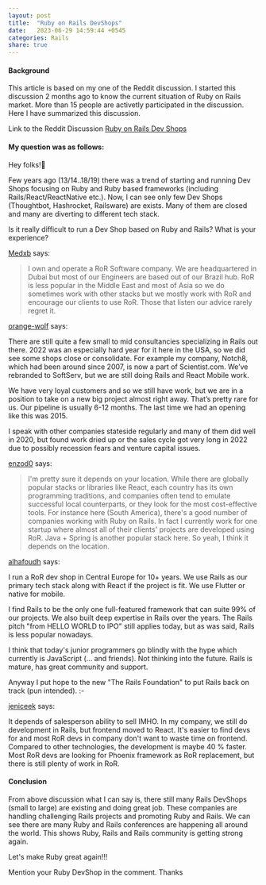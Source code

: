 ```yaml
---
layout: post
title:  "Ruby on Rails DevShops"
date:   2023-06-29 14:59:44 +0545
categories: Rails
share: true
---
```


#### Background
This article is based on my one of the Reddit discussion. I started this discussion 2 months ago to know the current situation of Ruby on Rails market. More than 15 people are activetly participated in the discussion. Here I have summarized this discussion. 

Link to the Reddit Discussion [Ruby on Rails Dev Shops](https://www.reddit.com/r/rails/comments/138cpdm/ruby_on_rails_dev_shops/)

#### My question was as follows:
>
Hey folks!👋
>
Few years ago (13/14..18/19) there was a trend of starting and running Dev Shops focusing on Ruby and Ruby based frameworks (including Rails/React/ReactNative etc.). Now, I can see only few Dev Shops (Thoughtbot, Hashrocket, Railsware) are exists. Many of them are closed and many are diverting to different tech stack.
>
Is it really difficult to run a Dev Shop based on Ruby and Rails? What is your experience?

[Medxb](https://www.reddit.com/user/medxb) says:
> I own and operate a RoR Software company. We are headquartered in Dubai but most of our Engineers are based out of our Brazil hub. RoR is less popular in the Middle East and most of Asia so we do sometimes work with other stacks but we mostly work with RoR and encourage our clients to use RoR. Those that listen our advice rarely regret it.

[orange-wolf](https://www.reddit.com/user/orange-wolf/) says:
> 
There are still quite a few small to mid consultancies specializing in Rails out there. 2022 was an especially hard year for it here in the USA, so we did see some shops close or consolidate. For example my company, Notch8, which had been around since 2007, is now a part of Scientist.com. We’ve rebranded to SoftServ, but we are still doing Rails and React Mobile work.
> 
We have very loyal customers and so we still have work, but we are in a position to take on a new big project almost right away. That’s pretty rare for us. Our pipeline is usually 6-12 months. The last time we had an opening like this was 2015.
> 
I speak with other companies stateside regularly and many of them did well in 2020, but found work dried up or the sales cycle got very long in 2022 due to possibly recession fears and venture capital issues.

[enzod0](https://www.reddit.com/user/enzod0/) says:
> I'm pretty sure it depends on your location. While there are globally popular stacks or libraries like React, each country has its own programming traditions, and companies often tend to emulate successful local counterparts, or they look for the most cost-effective tools. For instance here (South America), there's a good number of companies working with Ruby on Rails. In fact I currently work for one startup where almost all of their clients' projects are developed using RoR. Java + Spring is another popular stack here. So yeah, I think it depends on the location.

[alhafoudh](https://www.reddit.com/user/alhafoudh/) says:
>
I run a RoR dev shop in Central Europe for 10+ years. We use Rails as our primary tech stack along with React if the project is fit. We use Flutter or native for mobile.
>
I find Rails to be the only one full-featured framework that can suite 99% of our projects. We also built deep expertise in Rails over the years. The Rails pitch "from HELLO WORLD to IPO" still applies today, but as was said, Rails is less popular nowadays.
>
I think that today's junior programmers go blindly with the hype which currently is JavaScript (... and friends). Not thinking into the future. Rails is mature, has great community and support.
>
Anyway I put hope to the new "The Rails Foundation" to put Rails back on track (pun intended). :-

[jeniceek](https://www.reddit.com/user/jeniceek/) says:
>
It depends of salesperson ability to sell IMHO. In my company, we still do development in Rails, but frontend moved to React. It's easier to find devs for and most RoR devs in company don't want to waste time on frontend. Compared to other technologies, the development is maybe 40 % faster. Most RoR devs are looking for Phoenix framework as RoR replacement, but there is still plenty of work in RoR.

#### Conclusion
From above discussion what I can say is, there still many Rails DevShops (small to large) are existing and doing great job. These companies are handling challenging Rails projects and promoting Ruby and Rails. We can see there are many Ruby and Rails conferences are happening all around the world. This shows Ruby, Rails and Rails community is getting strong again.

Let's make Ruby great again!!!

Mention your Ruby DevShop in the comment. Thanks